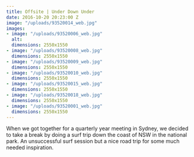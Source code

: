 ```yaml
---
title: Offsite | Under Down Under
date: 2016-10-20 20:23:00 Z
image: "/uploads/93520014_web.jpg"
images:
- image: "/uploads/93520006_web.jpg"
  alt: 
  dimensions: 2550x1550
- image: "/uploads/93520008_web.jpg"
  dimensions: 2550x1550
- image: "/uploads/93520009_web.jpg"
  dimensions: 2550x1550
- image: "/uploads/93520010_web.jpg"
  dimensions: 2550x1550
- image: "/uploads/93520015_web.jpg"
  dimensions: 2550x1550
- image: "/uploads/93520018_web.jpg"
  dimensions: 2550x1550
- image: "/uploads/93520001_web.jpg"
  dimensions: 2550x1550
---
```


When we got together for a quarterly year meeting in Sydney, we decided to take a break by doing a surf trip down the coast of NSW in the national park. An unsuccessful surf session but a nice road trip for some much needed inspiration.